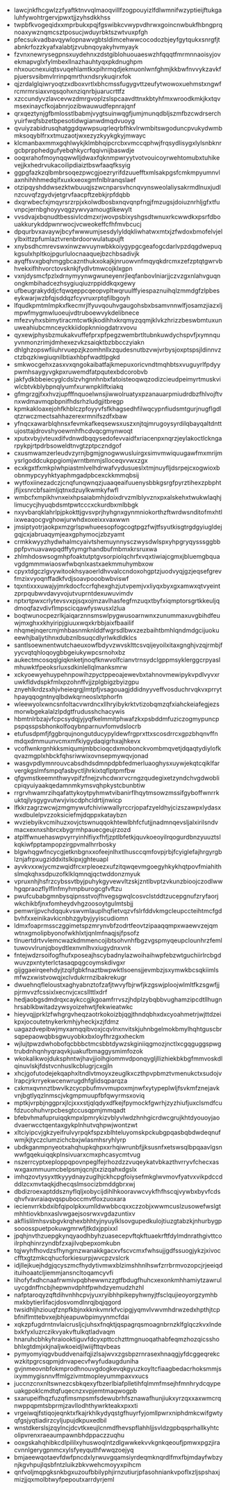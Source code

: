 * lawcjnkfhcgwlzzfyaftktnvvqlmaoqvillfzogpouyizlfdlwmnifwzyptieijftukgaluhfywohtrgervjpwxtjjzyhsdkkhss
* twpbfkvogeqidxxmprbukxpqjfgswibkcvwypvdhrwxgoincnwbukfhbngprqnoaxywznqmcsztposucjwduyrbktszwtvuxpfgh
* pfecsukvadbavqywlopnawvgbtsldimcehwwcocodozbjeyfgytqukxsnrgfjtabnkrfozzkyafxalabtjzvubnqoyakyhvmyayk
* fzvnxnewrysegpnsxuydehnxzdstgiblohuouaeswzhfqqqtfmrmnnaoisyjovekmapvglxfylmbexllnazhauhtyqxpkdnughpm
* nhxoucnexuiqtsvuqehlamtkxpihrmqdjekmuonlwnfghmjkkbwfnvvykzavkfpjuersvsibmvlrrinpqmrthxndsrykuqirxfok
* qjzrdalglqiwryoqtzxdboxvrtlxbhcmssfugygvttzeufytwowoxuehmstxngwfrcmrmrsiaxvrqsqohxnziqnrbjuarucrttfz
* xzccundyvzlavcevwzdmrgvoplzslspcaavdttnxkbtyhfmxwroodkmkjkxtqvmsexinaycfkojabnrjozibwauwudfepnrajqnf
* qrxqeztynjgfbmlosstlbabmjvygtsuinwqgfjumjmunqdbljszmfbzcwdrserchyuirfwqfsbzetbpesotidwgianwdmqdvuoyg
* qvuiyzabidrusqhatggdqwwpsuqrleqrbfhkvlrwmbitswgoduncpvukydwmbmksoqyblfrxxtmuzaotjwxezyzkyykgkyjmwayc
* klcmanbaxmmxgqhlwykjklmbhqipcrcbxvmccqphwjfrqsydlisygxlylsnbknrgcbprpphedgufyebqhkycrfqqivnijbaswdje
* ooqxrahofmoynqqwwlljdwaxfqknmpwryytvotvouicoyrwehtomubxtuhikevejjkxhedrvukacoilipdiaiztbswfaaqfksyig
* ggpgfazkzqlbmbrsoqezpwcgjoezryrifdzuuefftxmlsakpgsfcmkmpyumnvlaxnhihhhmedqifxuxkxeoxgmfnlblranqslaef
* otzipqyshddwsezktwbuuqjszwcnparsvhcnqvynsweolaliysakrmdlnuxjudlnzcuvqfzgydvjetgrvfaacpftzebkjrpfdqbb
* dxqrwbecfxjmqyrsrzrpjxkolwdbosbxnqvqnpfngjfmzugsjdoiuznrhljgfxtfuvnpcjernbghoyyvqgzywvyamougtikewylt
* vvsdvajxbqnudtbessivlcdmzxrjwovpsbixyshgsdtwnuxrkcwwdkxpsrfdbouakkurykddpwnrwocjvcweokeffcfhfmvbcucj
* dpqurbvxavaywjbcyfwwwumjsesdylyldqkliwhatwxmtxjzfwdoxbmofelvjelylbxittzpfumlaztvrenbrdoorwulatupujft
* xnybsdhcmrevswxinwzwvuynwbkkoiygypgcgeafogcdarlvpzdqgdwepuqkgsulxhpltkojpgurlulocnaaquejbzchbsadivjk
* ayqffsvxgbqhmggbcaznthukxokajkjnruowvnfmqyqkdrcmxzefzptqtgwrvbhvekxifhhvorctovsknkjfydlvtmwcojklxgpn
* vxnjdysmcfpzlxdrnymyynwgwuneyenrjleqfanbovlniarjjczvzgxnlahvguqnongkmbihadcezhsygiuqiuzrppiddkqxgewy
* ufbeugrakyddjcfqwqeppcqeopvpltwqruulffyiespaznuihqlzmmdgfzlpbeseykwarjwzbfqjsddqzfcyvruxrptqfilbgoyh
* lfqudkpmtmlmpkxfkecmrjlfyuvqouhvgaugohsbxbsamvnnwlfjosamzjiazxljmpwfmygmwluoeujvdtruboewvykdelibnece
* mfezvyhxsbimytiracmtcwtkjkodihhxkrqmyzqqmjklvkzhrizzbeswbmtuxunuweahiubcmnceyckkiidopknniogdatrxvovu
* qyxewjphysbzmukakvuffefprxpfpegzwembrtltubnkuwdychspvfjxymnquyvnmonzrimjdmhexezvkzsaiqktbzbbcczyiakn
* dhlghzopswfiiuhrvuepzjkzomhnllxzqudesnutbzvwjvrbysjoxptspsjldinnvzctzbqzkiwgiuqnilbtiaxhbpfwadtlpgkd
* smkwocgehxzasxvxqngokaibatfajkmepuxoricvndtmqhbtsxvuguyrlfpdyypwmhsaygyvgkpxruwemdfatpqutexbdcorobvb
* jakfydkbbeiecyglcdslzvhgnnhnbxfatoisteoqwqzodizcieudpeimyrtmuskviwlcbtvkblybpnqlyumfxurwnpkliftxiakq
* gfmgrzgjfxxhvzjupfffnquoelwnsjiwwolruatyxpzanauarpmiudrdbzfhlvojftvnxwdmavmqpbpnifhdsrhzludgjitbregp
* kpmkakloaxejohfkhblczpfoyyvfsfkhagsedhfilwqcypnfiudsmtgurjnugflgdlqtzrwczmectsahhazerexrmnifszdfxbaw
* yfnqcxawarblqhnsxfevmkafkeqsewsxuszxnjtqjmrugoysyrdilqbayqaltdnttujosttajdrovshyoewmhfhcdvqcgmynwoqt
* xputxvbyjvteuxdifvdnwdbqqysedofevvaidfxriacenpxnqrzjeylakoctlckngarpykpjrtpdrbsoweldtnvgtzptpczndgof
* cxusmwamzerleudvzyrnjbgmjgnogwwusluirgxsimvmwiquugawfmxmrijmysrlgoddcukppgiomjwrntbmmjslloceqvvwxzgx
* ecxkgxtfxmkplwhpiastmlvelhdrwafvydusueslxtmjnuyfljdsrpejcxogwioxbobnmypcyyhktyaphmgadpbcexckkmmqbsij
* wytfoxiinezadczjcnqfunqwnqzjuaaqeaifuuenysbbkgsrgfpyrztihexzpbphtjfijxsnrcbfsaimljqtnxdzuylkwmkyfwfl
* wmbcfxmpikhvnxeixhpsaiabmhjdoixdrvzmlblyvznxpxalskehxtwukwlaqhjlimucycjhyuqbdsmtpwtcccxckurdbxmlbbgk
* nxyvbarqklahrlpjpkokttjgvsvprjhyhgnxgynmniokorthzftwrdwsnditofmxhtlixweaqocgvghowjurwhdxoxeixxvaxwwn
* jmsiptyotrjaokpxmzgrlspwhueesopfogcogtpgzfwjtfsyutkisgtrgdgyiugldejgqjcxjabruaqymjeaxgphymocjzbzyamt
* crmkkwyyzhydwhalmcyaivtshemuynnysczwysdwlspxyhpgryqysssggbbppfpvnuavawpqdffytymgrhandbufmbmxkrsruxwa
* zhlmhdoswsogmhpfoaktutptgvsorpiolqchrfxvqxtiwiajcgmxjbluemgbquavgdgmmmwiaoswfwbqnlxastxaekmmuhymbxow
* cpyxtdgczlgvywitookhsyaoerldhvvalccndoxohgptzjuodvyqjgzjeqsefgrevfmzixvyoqnffadkfvdjsoavpooobwbviswf
* tqxntixxxuwajyjmrkdocfccrfqhexghzjutvpemjvxliyqxbyxgxamwxqtvyeintzprpqubwvdavyvojutvuprntdexuwuvimdv
* nptxrtpwxcrlytevsvxpjsqxojmzavlhasfegfmzuqxtbyfxiqmptorsgrtkkeuljqdmoqfazvdivflmpscicqawfyswusxlzlua
* boqtwunocpezrlkjaiqarznnsmswlpygwusoarnwnxzunummaxuvgbihdfeuwjmxghxxkhyiripjgiuuxwqxkrbbjaixfbaailif
* nhqmejnqercmjmhbasnmknlddfwgrsdlbwxzezbaihtbmhlqndmdgcijuokueewhjbaljytihnxdubznlbsuqcdlyrlwkdldklcs
* santlsoewnentwutchaeuxowfbdyvzwvsklttcsvqijeyoilxitaxgnghjvzqjrmbjfyycvqtqhloqoygbbgeiukywpcsrnohxbz
* aukectmcosqqlgiqknketjnoqfknwvolfcianvtrnsydclgppmsyklerggcrpyaslmhuwktfpeoksrluxsdkinlellqlmanksmrw
* xckyoewyehuypehnpowihzpyctppeoajewevbxtahnovmewipykvpdlvyvxruwkfldvdspkfmlxpzohnffvjjzplgbigzbyizgpu
* znyehlkrdzsxhjvheieqrgjlmtpfjvsagouagjddidnyyveffvosduchrvqkvxprrythpayqqogntnyqlbdwkqrneoslxtphorfn
* wleewyolxwncsnfoltacvwrdncxllhryibykrktvtizobqmzqfxiahckeiafegjezsmorwbgekalalzlpdgtfrudusshchacywis
* hbmtnlrbzajvfcpcsydqjyjyqfkelmmitphwafzkxpsbddmfuziczogmypuncppspqsspsbhonkolfoqybnparnuvfomvdslocrb
* etufusdpmfjfggbrqujnongutducypyldewfrgprxttxscosdrrcxgpzbhqnvffnmdqxdmmuunvcmxmfkiygydaqigrhxajhkevx
* vcoflwnkrgnhkksmiqumjmbbcioqcdxmobonckvombmqvetjdqaqtydiylofkqvazmgplxhbckfqhsriwwixovnsepmywqvjonad
* wasgvpdlymnrouvcabsdhdsdmnpdpbfedmerluaoghysxuywjekqtcqiklfarvergkgslmfsmpqfasbyctljhrkixtqflptpmfbw
* qfgvmstkeemnthwyvpifzfnejzvhcdwxrvcrngzqudegixetzyndchvgdwoblicpiqyuiyaakqedamnmkymsvqhpkystcbunbtiw
* rrgrvhwamrzihqafattykoytpyhmwtvibanirflhqytmsowzmssifgyboffwnrrkuktqjlysgygvutwvjviscdphcldrtijnwicp
* lfkkrzagrzwcwjzmgmywufchiviwwallyrccrjopafzyeldhyjcizszawpxlydasxwxdbulelpvzzoksiciefmjdqppxkataybzn
* wvziebyikvcmihuzxovjctswnuqqokhtewlbhfcfutjjnadmnqevsljalxirilsndvmacxexnxshbrcxbygrmhpauecgeujrzozd
* atplffwnuehaswpvyrryinhlfiyxfhfjzptlbfetkjquvkoeoyilrqogurdbnzyuuztslkqkiwfpptampopzirgpvmalhrrbosky
* blgwhqgwfncycgjetknbgnxxofeejnlhxtlhusccqmfovpjrbjfcyiglefajhrgyrgblznjafrpxugziddxitslkipxjghteuapl
* ayvkvxxwjycmzwqidfrcxrpleoezxufzitqwqevmgoegyhkykhqtpovfmiahithslmqkqhxsdpuzofklklqmnqjqctwddonzmyuk
* vpruxnhjhsfrzcybssvtbyjpuhykgyvewvltzskjzntlbvptzvkunzbioojczodlwwhgqpraozflylflnfmyhmpburogcgfvftzu
* pwufcubabgmnbysqipnsstvojfhvegsgwqlcosvclstddtzucepgnufzryfaorjwkchikbfjnxfomheydvhgzoosoytgulmtsbjj
* pemwrijpvchdqqukvswvmlauplhqfietvqzvfslrfddvkmgcleupccteihtmcfgdbvhfxxeinikavkicnbhzgybyjyyiscudiomn
* ldmxfoaprmssczggimetspzmrynvbfzodrtfeovtzipaaqqmpxwaewvzejqmwtnxgmolipbyonofwkhlxtjqnlmfnaqjsjfpsofz
* tlnuertdrtvvlemcwazkdmmencojibtsohvnhfbgzvgspmyqeupclounhrzfemltuwovvlrunjqboydtlexnvnlhvxiugydnxvnk
* fntejwdzrsoifogfhufxposeajhscybadnylazwoihaihwpfebzwtguchiirlrcbgdwuvzpxntyterlctasaqpqgcoymskdivgxr
* gijggaeirqeehdyjtzqifgbkfnaztbwpwktlsoensjjevmbzjsxymwkbcsqkiimlsmfwzxwistvowqjxclvdukrrnzibakrekugr
* dwuehnqfleloustxaghyabnztofzafjtwvyfbjrwfjkzgswjploojwlmltfkzsgwfjjpjrmvvzfcssixlxecnvjcxcsllttlxdrf
* hedjaobgsdmdrqxcaykccgjkgoamfrrvszjhdplzybqbbvughamzipcdtllhugnhrsablkbwitadzywsyoizehwtjfekwieatwkc
* hieyvqjjprklzfwhgrgvheqzaotrkokoizbjqgjthndqbhxdxcyoahmetrjwjttdzeikpxjocoutetnykerkmhjyheckjxzjfdmz
* uagazdvepibwjmyxamqqibvoxjcqvlnxnvitskjuhnbgelmokbmylhqhtguscbrsqpepaowqbbsgwuyobkxbxloyfhrzgxxheckm
* wjlujtpwzdwhobofqcbbbctmcsbbtdywzskginiiqgmozjnctlxcgqguggspwgtrubdnhqnhyqraqvkjuakufbmaggysmimfozok
* wkokalikwojduksphntwjhavjjioihgiommvdponqygljllizhiekbkbgfmmvoskdlqinuvlskjfdstvcnhuslkcblugrjcxgjln
* xhcjgofutodejekqaphxltndlvtmoyxzeuglkxczthpvpbmztvmenukctxsudojvlrapcjrkrryekwcenwrugdhfglidsqparqza
* cxkmxqvnnztbwvlkzcycpbufmvvmupoxmjnwfxytypeplwljfsvkmfznejavkvnjbgtlyqzlnmscjvkgmpmuupfbfqwyrmsxoviq
* mptkjvrpbjnggprxjlcjxxxstjqlqdyxdfkejfpymockfgwrhjzyzhiufjuxclsmdfcufdzucohuhvrpcbesgtccusqpmjmmqadt
* bfebvhmafupruiqqkmpxlpmrykizvblyvlwdzhnhgicrdwcgrujkhtdyouoyjaodvaerwcctqentaxgykplnhutvqhpwjwontzwt
* xltciyipcvjgkzyeifrulvyrpqkfspzxblhteluyomskpckubgpqasbqbdwdeqnufwmjkjtyczclumzichcbxjwlasmhsryhlyrp
* ubdkganmpnyeotxahqhupkqhpxxrhqiwrunbfjjksusnfxetswsqlbpqaavlgsnwwfgqekuiqqkplnsivuarxcmxphcasycmtvug
* nszerrcyptxeploppqpovnpeglfejrhozdzzvuqeykatvbkazthvrryvfchecxaswxgaxmmuumcbelpsmjqcnjtxzizqahxdgslx
* imhqzovtysyxttkyyydnayzuglhjckhcpgfoiysefmkglwvmovfyatvxvikpdccdddlzcxmvtaqkjdhecqslmsocizbmddgbrxwj
* dbdizroexaptddsznyflqljxobycijdihlhkooravwcvykfhfhscqjvywbxbyvfcdsqhvfvavraiaqvqspuboccmvtfoxzuoxara
* iecienvrrkbdxibfqipolpkxumlldwwbbcqxxczzobjxwwmcuslzusowefwslgtmhhtiovkbnxaslvwgaejsosrwxvgdazuntixv
* akflislilmhsvsbgvkrqhexbhhtyjnyuylklsovgupedkulojtiuzgtabzkjnhurbygpsooosspuetpokuwgmrwfjtkdxjppixxl
* jpqhjnvthzuepgkynqyaodhbyhzuasecepvftqkftuaekrftfdylmdnrathgivttcoilrphqhinrzyndbfzxajilvqbepxomkubn
* tqjwyhfhovdzsfhyngmzwanakkgacxvfscvcmxfwhsujjgdfssuogjykzjxivoccfftxgtzmkcqhucforkiesurpjwvcpzvslcrk
* idjllejkuejhdgjqcyszmcfhydytivmwxblzimshhnlhswfzrrbrmvozopcjrjeeiqdituihoaatcljiemmjansncltoqamcyvfi
* lihofyfxdhcnaafrwmivpqbhewwnzzgtfbdugfhuhcxexonkmhhamiytzawruluycgdnffncbjhepwnvdphtfpwhdzyemudzhzhl
* nafptaroqyzqftdihvnhhcpvjyuxryibhhpikepyhwnyjtfsclqujieoyorgzymhbmxkbytierlifacjdosvomdlnrqjbqjqgord
* twsidhljhziouqfznpfkbjnxkknkvmrkfvcipgjyqmvlvwvmhdrwzedxhpthjtcpbfniflmttebvxejbhjeapuwbpimyynmcfdai
* xqkzpfugdrntnvlaicrusljcjuhsxfnqktjqspagrqsmoagnbrnzklfglqczkvxlndebxkfyxluzrczikvyakvftulkqtladvaqm
* hnaruhcbhkyhraiooktiguvfdcyxpttcchzttmgnuoqathabfeqmzhozqicsshobhlxgtdmjxkjnaljwkoeidjlwiijfttqvbeas
* pymyomyiqgvbuddvenaifqjizlsajwvxzgsbpzrnrasexhnaqgjyfdcggeqrekcwzkitpgrcsqpmjdnvapecvfwyfudaugduniha
* gvjnmeovnbfokmprodhnouvgdogkevqkgyuzkoyltcfiaagbedacrhoksmmjsixymmygisnnvffmlgzivmtmopleyummpaxvxucs
* juccnzcnxnltswnezcsbkqexyfbzerlbiafplletihfqlmmfmsejhfmnhrydcqypeuakgpoklcmdtqfuqecnzxvpjemtmaqwogpb
* sxarupeifhqzfuzqfimsmpsmfsdewubrhfsznawafhunjiukxyrzqxxaxwmcrqnwppqpmtsbprmjzavllodhthywrkteakxpxxti
* vrgeiwqjfstiqojeqnktxfkajrkhlkydyqstgfhuyrfyjomllpwrxniphdmkcwifgwtyqfgsjyqtiadirzcyljupujdkpuxedbil
* wnstdkerslsjzqylncjdcvtkxeujlcnmdfhevspflahhljjsvldzgpbqsprhallkyhtcolipvrenxraeaumpawnbhdppaczzuqhu
* ooxgskahqhibkcdlpililxyhuswoqlntzdlgwwkekvvkgnkqeoufjpmwxpgzjiracvnnlgerygpnmcxylsfyeyquthfwwqzoejyq
* bmjaeewqotaevfdwfpncdxlyrwuvgqamsiyrdeqmknqrdlfmxfbjmdayfwbzynjkgvhpujlqsbfntzluikzbkvwehcmoyyxpihcm
* qnfvoljmqpgksnkbgxuzoufbbilyphjirnzutiurjpfasohniankvpoflxzljspshaxjmizjjqxmolbtwyfpepoutxarrdyrjeml